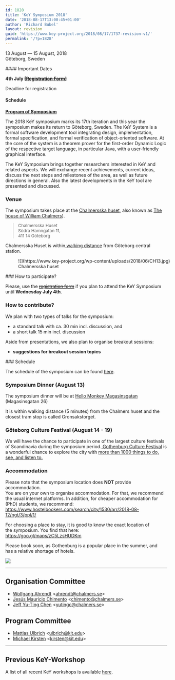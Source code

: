 ```yaml
---
id: 1828
title: 'KeY Symposium 2018'
date: '2018-08-17T13:00:45+01:00'
author: 'Richard Bubel'
layout: revision
guid: 'https://www.key-project.org/2018/08/17/1737-revision-v1/'
permalink: '/?p=1828'
---
```


13 August — 15 August, 2018   
 Göteborg, Sweden

<div class="row"><div class="col-md-3 col-md-push-9">#### Important Dates

**4th July <s>\[[Registration Form](https://goo.gl/forms/nXS4KKtDUT7y9qjP2)\]</s>**

Deadline for registration

#### Schedule

**[Program of Symposium](https://www.key-project.org/wp-content/uploads/2018/08/KeYSymposium17Program.pdf)**

 </div><div class="col-md-9 col-md-pull-3">The 2018 KeY symposium marks its 17th iteration and this year the symposium makes its return to Göteborg, Sweden. The KeY System is a formal software development tool integrating design, implementation, formal specification, and formal verification of object-oriented software. At the core of the system is a theorem prover for the first-order Dynamic Logic of the respective target language, in particular Java, with a user-friendly graphical interface.

The KeY Symposium brings together researchers interested in KeY and related aspects. We will exchange recent achievements, current ideas, discuss the next steps and milestones of the area, as well as future directions in general. Also the latest developments in the KeY tool are presented and discussed.

### Venue

The symposium takes place at the [Chalmersska huset](https://www.chalmersskahuset.se), also known as [The house of William Chalmers](https://www.chalmers.se/en/about-chalmers/house%20of%20william%20chalmers/Pages/default.aspx)).

> <span style="font-size: 10pt;">Chalmersska Huset </span>  
> <span style="font-size: 10pt;">Södra Hamngatan 11, </span>  
> <span style="font-size: 10pt;">411 14 Göteborg</span>

Chalmersska Huset is within[ walking distance](https://goo.gl/maps/fq6ngyzS8G72) from Göteborg central station.

<figure aria-describedby="caption-attachment-1763" class="wp-caption alignnone" id="attachment_1763" style="width: 750px">![](https://www.key-project.org/wp-content/uploads/2018/06/CH13.jpg)<figcaption class="wp-caption-text" id="caption-attachment-1763">Chalmersska huset</figcaption></figure>### How to participate?

Please, use the <s>[registration form](https://goo.gl/forms/nXS4KKtDUT7y9qjP2)</s> if you plan to attend the KeY Symposium until **Wednesday July 4th**.

### How to contribute?

We plan with two types of talks for the symposium:

- a standard talk with ca. 30 min incl. discussion, and
- a short talk 15 min incl. discussion

Aside from presentations, we also plan to organise breakout sessions:

- **suggestions for breakout session topics**

</div></div>### Schedule

The schedule of the symposium can be found [here](https://www.key-project.org/wp-content/uploads/2018/08/KeYSymposium17Program.pdf).

### Symposium Dinner (August 13)

The symposium dinner will be at [Hello Monkey Magasinsgatan](http://hellomonkey.net/magasinsgatan/) (Magasinsgatan 26)

It is within walking distance (5 minutes) from the Chalmers huset and the closest tram stop is called Gronsakstorget.

### Göteborg Culture Festival (August 14 - 19)

We will have the chance to participate in one of the largest culture festivals of Scandinavia during the symposium period.[ Gothenburg Culture Festival](https://www.goteborg.com/en/gothenburg-culture-festival-2018/) is a wonderful chance to explore the city with [more than 1000 things to do, see, and listen to. ](https://goteborgskulturkalas.se/in-english)

### Accommodation

<span>Please note that the symposium location does **NOT** provide accommodation. </span>  
<span>You are on your own to organise accommodation. For that, we recommend </span>  
<span>the usual internet platforms. In addition, for cheaper accommodation for </span>  
<span>(PhD) students, we recommend:</span>  
<https://www.hostelbookers.com/search/city/1530/arr/2018-08-12/ngt/3/ppl/1/>  
  
<span>For choosing a place to stay, it is good to know the exact location of </span>  
<span>the symposium. You find that here:</span>  
<https://goo.gl/maps/zC5LzsHUDKm>  
  
<span>Please book soon, as Gothenburg is a popular place in the summer, and </span>  
<span>has a relative shortage of hotels.</span>

[![](https://www.key-project.org/wp-content/uploads/2018/08/Goteborg18-1024x683.jpg)](https://www.key-project.org/wp-content/uploads/2018/08/Goteborg18.jpg)

- - - - - -

## Organisation Committee

- [Wolfgang Ahrendt](http://www.cse.chalmers.se/~ahrendt/) &lt;ahrendt@chalmers.se&gt;
- [Jesús Mauricio Chimento](http://www.cse.chalmers.se/~chimento/) &lt;chimento@chalmers.se&gt;
- [Jeff Yu-Ting Chen](http://www.cse.chalmers.se/~yutingc/) &lt;yutingc@chalmers.se&gt;

## Program Committee

- [Mattias Ulbrich](https://formal.iti.kit.edu/ulbrich/) &lt;ulbrich@kit.edu&gt;
- [Michael Kirsten](https://formal.iti.kit.edu/kirsten/?lang=en) &lt;kirsten@kit.edu&gt;[](http://www.cse.chalmers.se/~yutingc/)

- - - - - -

## Previous KeY-Workshop

 A list of all recent KeY workshops is available [here](https://www.key-project.org/key-symposium/).

<div class="row"><div class="col-md-9 col-md-pull-3"></div></div>